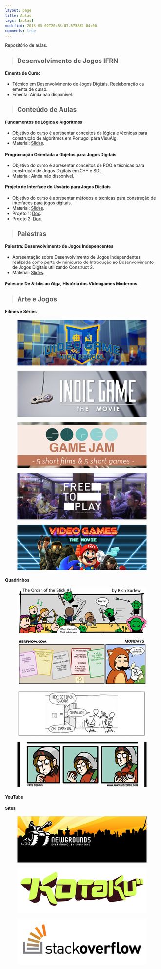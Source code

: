 ```yaml
---
layout: page
title: Aulas
tags: [aulas]
modified: 2015-03-02T20:53:07.573882-04:00
comments: true
---
```


Repositório de aulas.

> ## Desenvolvimento de Jogos IFRN

#### Ementa de Curso

* Técnico em Desenvolvimento de Jogos Digitais. Reelaboração da ementa de curso.
* Ementa: Ainda não disponível.


> ## Conteúdo de Aulas

#### Fundamentos de Lógica e Algoritmos

* Objetivo do curso é apresentar conceitos de lógica e técnicas para construção de algoritmos em Portugol para VisuAlg.
* Material: [Slides](https://www.dropbox.com/sh/9hhrttrd2rs4syh/AAA_3gGLO_rhdlpkD-aB0sVga?dl=0).

#### Programação Orientada a Objetos para Jogos Digitais

* Objetivo do curso é apresentar conceitos de POO e técnicas para construção de Jogos Digitais em C++ e SDL.
* Material: Ainda não disponível.

#### Projeto de Interface do Usuário para Jogos Digitais

* Objetivo do curso é apresentar métodos e técnicas para construção de interfaces para jogos digitais.
* Material: [Slides](https://www.dropbox.com/sh/3qydl1fyhmmpo3n/AAAiG06cN67qVI2OT2ETC5RZa?dl=0).
* Projeto 1: [Doc](https://www.dropbox.com/s/wdgngeu50y4crai/Projeto%20I%20-%20Construcao%20de%20Controle%20de%20Fliperama.pdf?dl=0).
* Projeto 2: [Doc](https://www.dropbox.com/s/bsxvmbtes9yow0e/Projeto%20II%20-%20Exposicao%20e%20Mostra%20de%20Maquetes.pdf?dl=0).

> ## Palestras

#### Palestra: Desenvolvimento de Jogos Independentes

* Apresentação sobre Desenvolvimento de Jogos Independentes realizada como parte do minicurso de Introdução ao Desenvolvimento de Jogos Digitais utilizando Construct 2.
* Material: [Slides](https://www.dropbox.com/s/9dezeen93xwa8qi/Desenvolvimento%20de%20Jogos%20Independentes.pdf?dl=0).

#### Palestra: De 8-bits ao Giga, História dos Videogames Modernos  


> ## Arte e Jogos

#### Filmes e Séries

<figure>
  <a href="http://www.rocketjump.com/category/vghs"><img src="/images/recomenda/serie-vghs.jpg"></a>
</figure>

<figure>
  <a href="http://buy.indiegamethemovie.com/"><img src="/images/recomenda/movie-indiegame.jpg"></a>
</figure>

<figure>
  <a href="http://supergamejam.com/"><img src="/images/recomenda/movie-supergamejam.jpg"></a>
</figure>

<figure>
  <a href="http://www.freetoplaythemovie.com/pt/"><img src="/images/recomenda/movie-freetoplay.jpg"></a>
</figure>

<figure>
  <a href="http://www.videogamesthemovie.com/"><img src="/images/recomenda/movie-vg.jpg"></a>
</figure>

#### Quadrinhos

<figure>
  <a href="http://www.giantitp.com/comics/oots.html"><img src="/images/recomenda/oots.jpg"></a>
</figure>

<figure>
  <a href="http://www.nerfnow.com/"><img src="/images/recomenda/nerfnow.jpg"></a>
</figure>

<figure>
  <a href="http://xkcd.com/"><img src="/images/recomenda/xkcd.jpg"></a>
</figure>

<figure>
  <a href="http://www.awkwardzombie.com/"><img src="/images/recomenda/awkzombie.jpg"></a>
</figure>

#### YouTube

#### Sites

<figure>
  <a href="http://www.newgrounds.com/"><img src="/images/recomenda/newgrounds.jpg"></a>
</figure>

<figure>
  <a href="http://kotaku.com/"><img src="/images/recomenda/kotaku.jpg"></a>
</figure>

<figure>
  <a href="http://stackoverflow.com/"><img src="/images/recomenda/stackoverflow.jpg"></a>
</figure>